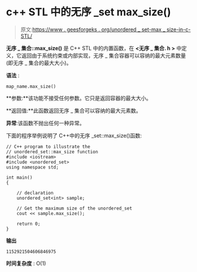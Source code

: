 # c++ STL 中的无序 _set max_size()

> 原文:[https://www . geesforgeks . org/unordered _ set-max _ size-in-c-STL/](https://www.geeksforgeeks.org/unordered_set-max_size-in-c-stl/)

**无序 _ 集合::max_size()** 是 C++ STL 中的内置函数，在 **<无序 _ 集合. h >** 中定义，它返回由于系统约束或内部实现，无序 _ 集合容器可以容纳的最大元素数量(即无序 _ 集合的最大大小)。

**语法** :

```
map_name.max_size()

```

**参数:**该功能不接受任何参数。它只是返回容器的最大大小。

**返回值:**此函数返回无序 _ 集合可以容纳的最大元素数。

**异常**:该函数不抛出任何一种异常。

下面的程序举例说明了 C++中的无序 _set::max_size()函数:

```
// C++ program to illustrate the
// unordered_set::max_size function
#include <iostream>
#include <unordered_set>
using namespace std;

int main()
{

    // declaration
    unordered_set<int> sample;

    // Get the maximum size of the unordered_set
    cout << sample.max_size();

    return 0;
}
```

**输出**

```
1152921504606846975

```

**时间复杂度** : O(1)